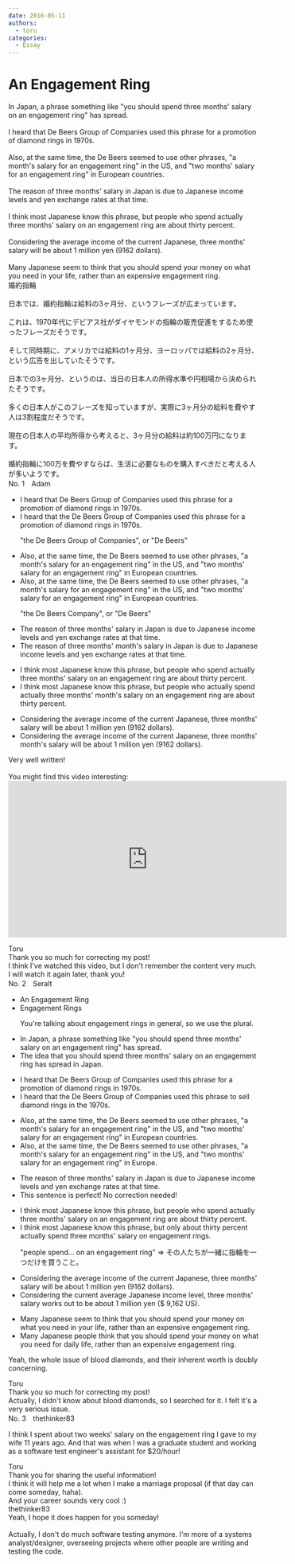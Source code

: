 ```yaml
---
date: 2016-05-11
authors:
  - toru
categories:
  - Essay
---
```


<h1 id="subject_show">An Engagement Ring</h1>
<div class="date" hidden>May 11, 2016 10:28</div>
<div id="post"><div id="body_show_ori">
In Japan, a phrase something like "you should spend three months' salary on an engagement ring" has spread.<br/><br/>I heard that De Beers Group of Companies used this phrase for a promotion of diamond rings in 1970s.<br/><br/>Also, at the same time, the De Beers seemed to use other phrases, "a month's salary for an engagement ring" in the US, and "two months' salary for an engagement ring" in European countries.<br/><br/>The reason of three months' salary in Japan is due to Japanese income levels and yen exchange rates at that time.<br/><br/>I think most Japanese know this phrase, but people who spend actually three months' salary on an engagement ring are about thirty percent.<br/><br/>Considering the average income of the current Japanese, three months' salary will be about 1 million yen (9162 dollars).<br/><br/>Many Japanese seem to think that you should spend your money on what you need in your life, rather than an expensive engagement ring.
</div></div>

<!-- more -->

<div id="post_ja"><div id="body_show_mo">
婚約指輪<br/><br/>日本では、婚約指輪は給料の3ヶ月分、というフレーズが広まっています。<br/><br/>これは、1970年代にデビアス社がダイヤモンドの指輪の販売促進をするため使ったフレーズだそうです。<br/><br/>そして同時期に、アメリカでは給料の1ヶ月分、ヨーロッパでは給料の2ヶ月分、という広告を出していたそうです。<br/><br/>日本での3ヶ月分、というのは、当日の日本人の所得水準や円相場から決められたそうです。<br/><br/>多くの日本人がこのフレーズを知っていますが、実際に3ヶ月分の給料を費やす人は3割程度だそうです。<br/><br/>現在の日本人の平均所得から考えると、3ヶ月分の給料は約100万円になります。<br/><br/>婚約指輪に100万を費やすならば、生活に必要なものを購入すべきだと考える人が多いようです。
</div></div>
<div id="block"><div class="first_name"> No. 1　<span class="just_name">Adam</span></div><div id="block2">
<ul class="correction_field">
<li class="incorrect">I heard that De Beers Group of Companies used this phrase for a promotion of diamond rings in 1970s.</li>
<li class="corrected correct">
I heard that <span class="f_blue">the</span> De Beers Group of Companies used this phrase for a promotion of diamond rings in 1970s.
<p class="correction_comment">"the De Beers Group of Companies", or "De Beers"</p>
</li>
</ul>
<ul class="correction_field">
<li class="incorrect">Also, at the same time, the De Beers seemed to use other phrases, "a month's salary for an engagement ring" in the US, and "two months' salary for an engagement ring" in European countries.</li>
<li class="corrected correct">
Also, at the same time, <span class="sline"><span class="f_red">the</span></span> De Beers seemed to use other phrases, "a month's salary for an engagement ring" in the US, and "two months' salary for an engagement ring" in European countries.
<p class="correction_comment">"the De Beers Company", or "De Beers"</p>
</li>
</ul>
<ul class="correction_field">
<li class="incorrect">The reason of three months' salary in Japan is due to Japanese income levels and yen exchange rates at that time.</li>
<li class="corrected correct">
The reason of three <span class="f_red"><span class="sline">months'</span></span> <span class="f_blue">month's</span> salary in Japan is due to Japanese income levels and yen exchange rates at that time.
</li>
</ul>
<ul class="correction_field">
<li class="incorrect">I think most Japanese know this phrase, but people who spend actually three months' salary on an engagement ring are about thirty percent.</li>
<li class="corrected correct">
I think most Japanese know this phrase, but people who <span class="f_blue">actually</span> spend <span class="f_red"><span class="sline">actually</span></span> three <span class="f_red"><span class="sline">months'</span></span> <span class="f_blue">month's</span> salary on an engagement ring are about thirty percent.
</li>
</ul>
<ul class="correction_field">
<li class="incorrect">Considering the average income of the current Japanese, three months' salary will be about 1 million yen (9162 dollars).</li>
<li class="corrected correct">
Considering the average income of the current Japanese, three <span class="f_red"><span class="sline">months' </span></span><span class="f_blue">month's</span> salary will be about 1 million yen (9162 dollars).
</li>
</ul>
<p class="comment_small">
 Very well written!
 <br/>
 <br/>
 You might find this video interesting:
 <object height="315" width="560">
  <param name="movie" value="https://www.youtube.com/v/N5kWu1ifBGU"/>
  <embed height="315" src="https://www.youtube.com/v/N5kWu1ifBGU" type="application/x-shockwave-flash" width="560"/>
 </object>
</p>

</div><div class="name"><span class="just_name">Toru</span><br>
Thank you so much for correcting my post!<br/>I think I've watched this video, but I don't remember the content very much.<br/>I will watch it again later, thank you!
</div>
</div>
<div id="block"><div class="first_name"> No. 2　<span class="just_name">Seralt</span></div><div id="block2">
<ul class="correction_field">
<li class="incorrect">An Engagement Ring</li>
<li class="corrected correct">
Engagement Ring<span class="f_red">s</span>
<p class="correction_comment">You're talking about engagement rings in general, so we use the plural.</p>
</li>
</ul>
<ul class="correction_field">
<li class="incorrect">In Japan, a phrase something like "you should spend three months' salary on an engagement ring" has spread.</li>
<li class="corrected correct">
<span class="f_blue">The idea that </span>you should spend three months' salary on an engagement ring <span class="f_blue">has spread in Japan</span>.
</li>
</ul>
<ul class="correction_field">
<li class="incorrect">I heard that De Beers Group of Companies used this phrase for a promotion of diamond rings in 1970s.</li>
<li class="corrected correct">
I heard that <span class="f_red">the</span> De Beers Group of Companies used this phrase <span class="f_blue">to sell</span> diamond rings in <span class="f_red">the </span>1970s.
</li>
</ul>
<ul class="correction_field">
<li class="incorrect">Also, at the same time, the De Beers seemed to use other phrases, "a month's salary for an engagement ring" in the US, and "two months' salary for an engagement ring" in European countries.</li>
<li class="corrected correct">
Also, at the same time, <span class="sline"><span class="f_red">the</span></span> De Beers seemed to use other phrases, "a month's salary for an engagement ring" in the US, and "two months' salary for an engagement ring" in <span class="f_blue">Europe</span>.
</li>
</ul>
<ul class="correction_field">
<li class="incorrect">The reason of three months' salary in Japan is due to Japanese income levels and yen exchange rates at that time.</li>
<li class="corrected perfect">This sentence is perfect! No correction needed!</li>
</ul>
<ul class="correction_field">
<li class="incorrect">I think most Japanese know this phrase, but people who spend actually three months' salary on an engagement ring are about thirty percent.</li>
<li class="corrected correct">
I think most Japanese know this phrase, but <span class="f_blue">only about thirty percent actually </span>spend three months' salary on <span class="f_red">engagement rings</span>.
<p class="correction_comment">"people spend... on an engagement ring" ⇒ その人たちが一緒に指輪を一つだけを買うこと。</p>
</li>
</ul>
<ul class="correction_field">
<li class="incorrect">Considering the average income of the current Japanese, three months' salary will be about 1 million yen (9162 dollars).</li>
<li class="corrected correct">
Considering the <span class="f_blue">current average Japanese income level</span>, three months' salary <span class="f_blue">works out to</span> be about 1 million yen (<span class="f_blue">$ 9,162 US</span>).
</li>
</ul>
<ul class="correction_field">
<li class="incorrect">Many Japanese seem to think that you should spend your money on what you need in your life, rather than an expensive engagement ring.</li>
<li class="corrected correct">
Many Japanese <span class="f_red">people</span> think that you should spend your money on what you need <span class="f_blue">for daily life</span>, rather than an expensive engagement ring.
</li>
</ul>
<p class="comment_small">
 Yeah, the whole issue of blood diamonds, and their inherent worth is doubly concerning.
</p>

</div><div class="name"><span class="just_name">Toru</span><br>
Thank you so much for correcting my post!<br/>Actually, I didn't know about blood diamonds, so I searched for it. I felt it's a very serious issue.
</div>
</div>
<div id="block"><div class="first_name"> No. 3　<span class="just_name">thethinker83</span></div><div id="block2">
<p class="comment_small">
 I think I spent about two weeks' salary on the engagement ring I gave to my wife 11 years ago.  And that was when I was a graduate student and working as a software test engineer's assistant for $20/hour!
</p>

</div><div class="name"><span class="just_name">Toru</span><br>
Thank you for sharing the useful information!<br/>I think it will help me a lot when I make a marriage proposal (if that day can come someday, haha).<br/>And your career sounds very cool :)
</div>
<div class="name"><span class="just_name">thethinker83</span><br>
Yeah, I hope it does happen for you someday!<br/><br/>Actually, I don't do much software testing anymore.  I'm more of a systems analyst/designer, overseeing projects where other people are writing and testing the code.
</div>
</div>
